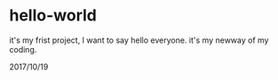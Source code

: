 # hello-world
it's my frist project, I want to say hello everyone. it's my newway of my coding.

2017/10/19
